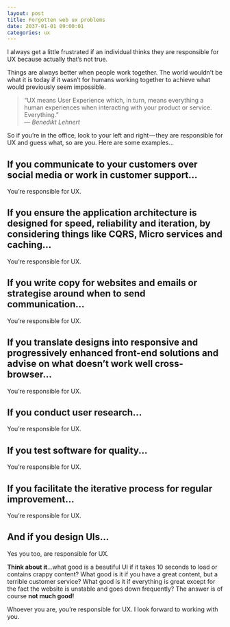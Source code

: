 ```yaml
---
layout: post
title: Forgotten web ux problems
date: 2037-01-01 09:00:01
categories: ux
---
```


I always get a little frustrated if an individual thinks they are responsible for UX because actually that’s not true.

Things are always better when people work together. The world wouldn’t be what it is today if it wasn’t for humans working together to achieve what would previously seem impossible.

> “UX means User Experience which, in turn, means everything a human experiences when interacting with your product or service. Everything.”
><br>— <cite>Benedikt Lehnert</cite>

So if you’re in the office, look to your left and right — they are responsible for UX and guess what, so are you. Here are some examples...

## If you communicate to your customers over social media or work in customer support...

You’re responsible for UX.

## If you ensure the application architecture is designed for speed, reliability and iteration, by considering things like CQRS, Micro services and caching...

You’re responsible for UX.

## If you write copy for websites and emails or strategise around when to send communication...

You’re responsible for UX.

## If you translate designs into responsive and progressively enhanced front-end solutions and advise on what doesn’t work well cross-browser...

You’re responsible for UX.

## If you conduct user research...

You’re responsible for UX.

## If you test software for quality...

You’re responsible for UX.

## If you facilitate the iterative process for regular improvement...

You’re responsible for UX.

## And if you design UIs...

Yes you too, are responsible for UX.

**Think about it**...what good is a beautiful UI if it takes 10 seconds to load or contains crappy content? What good is it if you have a great content, but a terrible customer service? What good is it if everything is great except for the fact the website is unstable and goes down frequently? The answer is of course **not much good!**

Whoever you are, you’re responsible for UX. I look forward to working with you.